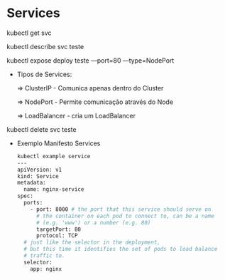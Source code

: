# Services

kubectl get svc

kubectl describe svc teste

kubectl expose deploy teste —port=80 —type=NodePort

- Tipos de Services:
    
    ⇒ ClusterIP -  Comunica apenas dentro do Cluster
    
    ⇒ NodePort - Permite comunicação através  do Node
    
    ⇒ LoadBalancer - cria um LoadBalancer
    

kubectl delete svc teste

- Exemplo Manifesto Services
    
    ```bash
    kubectl example service  
    ---
    apiVersion: v1
    kind: Service
    metadata:
      name: nginx-service
    spec:
      ports:
        - port: 8000 # the port that this service should serve on
          # the container on each pod to connect to, can be a name
          # (e.g. 'www') or a number (e.g. 80)
          targetPort: 80
          protocol: TCP
      # just like the selector in the deployment,
      # but this time it identifies the set of pods to load balance
      # traffic to.
      selector:
        app: nginx
    ```
